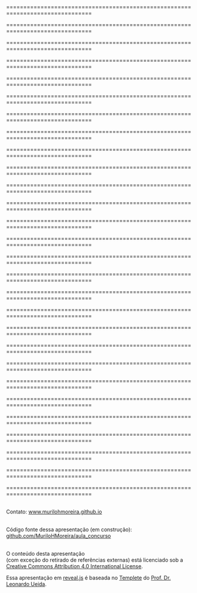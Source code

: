 <!--
-------------------------------------------------------------------------------
This file defines the contents of each slide.
The reveal.js configuration can be found in index.html
-------------------------------------------------------------------------------
-->


<!-- .slide: data-background-image="assets/Slide1.jpeg" data-background-size="contain" data-background-color="#000000" -->


===============================================================================

<!-- .slide: data-background-image="assets/Slide2.jpeg" data-background-size="contain" data-background-color="#000000" -->


===============================================================================

<!-- .slide: data-background-image="assets/Slide3.jpeg" data-background-size="contain" data-background-color="#000000" -->


===============================================================================

<!-- .slide: data-background-image="assets/Slide4.jpeg" data-background-size="contain" data-background-color="#000000" -->


===============================================================================

<!-- .slide: data-background-image="assets/Slide5.jpeg" data-background-size="contain" data-background-color="#000000" -->


===============================================================================

<!-- .slide: data-background-image="assets/Slide6.jpeg" data-background-size="contain" data-background-color="#000000" -->


===============================================================================

<!-- .slide: data-background-image="assets/Slide7.jpeg" data-background-size="contain" data-background-color="#000000" -->


===============================================================================

<!-- .slide: data-background-image="assets/Slide8.jpeg" data-background-size="contain" data-background-color="#000000" -->


===============================================================================

<!-- .slide: data-background-image="assets/Slide9.jpeg" data-background-size="contain" data-background-color="#000000" -->



===============================================================================

<!-- .slide: data-background-image="assets/Slide10.jpeg" data-background-size="contain" data-background-color="#000000" -->


===============================================================================

<!-- .slide: data-background-image="assets/Slide11.jpeg" data-background-size="contain" data-background-color="#000000" -->


===============================================================================


<!-- .slide: data-background-image="assets/Slide12.jpeg" data-background-size="contain" data-background-color="#000000" -->


===============================================================================


<!-- .slide: data-background-image="assets/Slide13.jpeg" data-background-size="contain" data-background-color="#000000" -->


===============================================================================


<!-- .slide: data-background-image="assets/Slide14.jpeg" data-background-size="contain" data-background-color="#000000" -->


===============================================================================


<!-- .slide: data-background-image="assets/Slide15.jpeg" data-background-size="contain" data-background-color="#000000" -->


===============================================================================


<!-- .slide: data-background-image="assets/Slide16.jpeg" data-background-size="contain" data-background-color="#000000" -->


===============================================================================


<!-- .slide: data-background-image="assets/Slide17.jpeg" data-background-size="contain" data-background-color="#000000" -->


===============================================================================


<!-- .slide: data-background-image="assets/Slide18.jpeg" data-background-size="contain" data-background-color="#000000" -->


===============================================================================


<!-- .slide: data-background-image="assets/Slide19.jpeg" data-background-size="contain" data-background-color="#000000" -->


===============================================================================


<!-- .slide: data-background-image="assets/Slide20.jpeg" data-background-size="contain" data-background-color="#000000" -->


===============================================================================


<!-- .slide: data-background-image="assets/Slide21.jpeg" data-background-size="contain" data-background-color="#000000" -->


===============================================================================


<!-- .slide: data-background-image="assets/Slide22.jpeg" data-background-size="contain" data-background-color="#000000" -->


===============================================================================


<!-- .slide: data-background-image="assets/Slide23.jpeg" data-background-size="contain" data-background-color="#000000" -->


===============================================================================


<!-- .slide: data-background-image="assets/Slide24.jpeg" data-background-size="contain" data-background-color="#000000" -->


===============================================================================


<!-- .slide: data-background-image="assets/Slide25.jpeg" data-background-size="contain" data-background-color="#000000" -->


===============================================================================


<!-- .slide: data-background-image="assets/Slide26.jpeg" data-background-size="contain" data-background-color="#000000" -->


===============================================================================


<!-- .slide: data-background-image="assets/Slide27.jpeg" data-background-size="contain" data-background-color="#000000" -->


===============================================================================


<!-- .slide: data-background-image="assets/Slide28.jpeg" data-background-size="contain" data-background-color="#000000" -->


===============================================================================


<!-- .slide: class="slide-contact" data-background-image="assets/contact-slide.svg" data-background-size="contain" data-background-color="#000000" -->

<div class="r-stretch centered">
<div>

<i class="fas fa-comments"></i>
<br>
Contato:
<a href="https://murilohmoreira.github.io/">www.murilohmoreira.github.io</a>

<i class="fab fa-github"></i>
<br>
Código fonte dessa apresentação (em construção):
<br>
[github.com/MuriloHMoreira/aula_concurso](https://github.com/MuriloHMoreira/aula_concurso)

<i class="fab fa-creative-commons"></i><i class="fab fa-creative-commons-by"></i>
<br>
O conteúdo desta apresentação <br> (com exceção do retirado de referências externas)
está licenciado sob a <br> [Creative Commons Attribution 4.0 International License](https://creativecommons.org/licenses/by/4.0/).

</div>
</div>
<div class="footnote dark">

Essa apresentação em [reveal.js](https://revealjs.com) é baseada no [Templete](https://github.com/leouieda/talk-template) do [Prof. Dr. Leonardo Ueida](https://www.leouieda.com).

</div>
